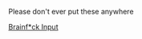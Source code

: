 Please don't ever put these anywhere

[Brainf\*ck Input](https://ben-goldstein.github.io/terrible-uis/brainfckInput/)
